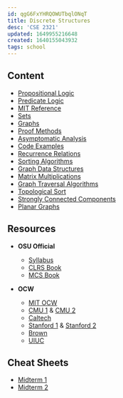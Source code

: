 ```yaml
---
id: qgG6FxYHRQOWUTbqlONqT
title: Discrete Structures
desc: 'CSE 2321'
updated: 1649955216648
created: 1640155043932
tags: school
---
```


## Content

- [Propositional Logic](/assets/spr22/FndtionOne/PropositionalLogic.pdf)
- [Predicate Logic](/assets/spr22/FndtionOne/PredicateLogic.pdf)
- [MIT Reference](/assets/spr22/FndtionOne/Logic_MIT.pdf)
- [Sets](/assets/spr22/FndtionOne/Sets.pdf)
- [Graphs](/assets/spr22/FndtionOne/Graphs.pdf)
- [Proof Methods](/assets/spr22/FndtionOne/Proof_Methods.pdf)
- [Asymptomatic Analysis](/assets/spr22/FndtionOne/Asymptotic_Analysis.pdf)
- [Code Examples](/assets/spr22/FndtionOne/Code_Examples.pdf)
- [Recurrence Relations](/assets/spr22/FndtionOne/Recurrence_Relations.pdf)
- [Sorting Algorithms](/assets/spr22/FndtionOne/Sorting_Algorithms.pdf)
- [Graph Data Structures](/assets/spr22/FndtionOne/Graph_Data_Structures.pdf)
- [Matrix Multiplications](/assets/spr22/FndtionOne/Matrix_Multiplication.pdf)
- [Graph Traversal Algorithms](/assets/spr22/FndtionOne/Graph_Traversal_Algorithms.pdf)
- [Topological Sort](/assets/spr22/FndtionOne/Topological_Sort.pdf)
- [Strongly Connected Components](/assets/spr22/FndtionOne/Strongly_Connected_Components.pdf)
- [Planar Graphs](/assets/spr22/FndtionOne/Planar_Graphs.pdf)

## Resources

- **OSU Official**
  - [Syllabus](/assets/spr22/FndtionOne/CSE2321.pdf)
  - [CLRS Book](/assets/spr22/FndtionOne/CLRS.pdf)
  - [MCS Book](/assets/spr22/FndtionOne/MIT6_042JF10_notes.pdf)
  
- **OCW**
  - [MIT OCW](https://ocw.mit.edu/courses/electrical-engineering-and-computer-science/6-042j-mathematics-for-computer-science-spring-2015/)
  - [CMU 1](https://www.math.cmu.edu/~ploh/2021-228.shtml) & [CMU 2](https://www.math.cmu.edu/~jmackey/151_128/welcome.html)
  - [Caltech](http://www.math.caltech.edu/~2014-15/1term/ma006a/)
  - [Stanford 1](https://web.stanford.edu/class/cs103x/) & [Stanford 2](https://web.stanford.edu/class/cs103/)
  - [Brown](https://cs22.cafe/)
  - [UIUC](https://courses.engr.illinois.edu/cs173/fa2021/ALL-lectures/)

## Cheat Sheets

- [Midterm 1](/assets/spr22/FndtionOne/CheatSheetM1.pdf)
- [Midterm 2](/assets/spr22/FndtionOne/CheatSheetM2.pdf)